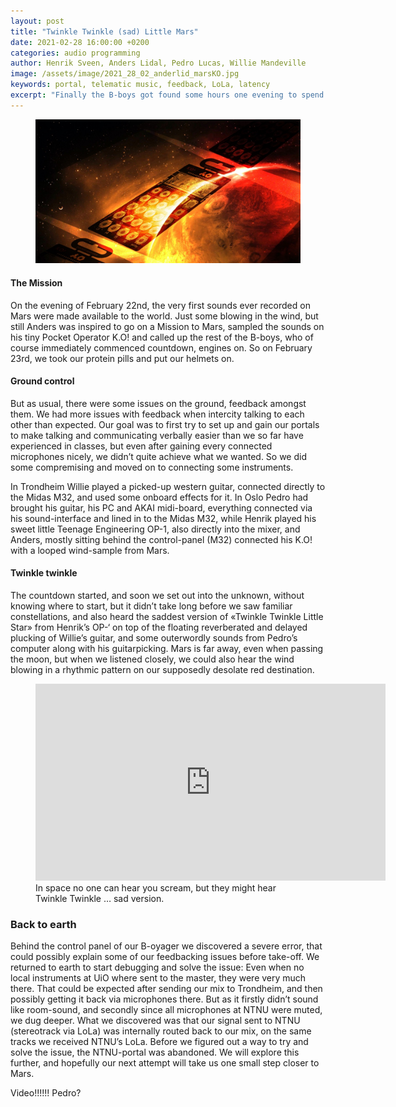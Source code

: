 ```yaml
---
layout: post
title: "Twinkle Twinkle (sad) Little Mars"
date: 2021-02-28 16:00:00 +0200
categories: audio programming
author: Henrik Sveen, Anders Lidal, Pedro Lucas, Willie Mandeville
image: /assets/image/2021_28_02_anderlid_marsKO.jpg
keywords: portal, telematic music, feedback, LoLa, latency
excerpt: "Finally the B-boys got found some hours one evening to spend in the portal, Willie up north, and Pedro, Henrik and Anders down south. This was the first day on their Mission to Mars. Enter our B-oyager, and join us."
---
```


<figure style="float: auto">
   <img src="/assets/image/2021_28_02_anderlid_marsKO.jpg" alt="" title="" width="auto"/> <figcaption></figcaption>
</figure>




#### The Mission
On the evening of February 22nd, the very first sounds ever recorded on Mars were made available to the world. Just some blowing in the wind, but still Anders was inspired to go on a Mission to Mars, sampled the sounds on his tiny Pocket Operator K.O! and called up  the rest of the B-boys, who of course immediately commenced countdown, engines on. So on February 23rd, we took our protein pills and put our helmets on.

#### Ground control
But as usual, there were some issues on the ground, feedback amongst them. We had more issues with feedback when intercity talking to each other than expected. Our goal was to first try to set up and gain our portals to make talking and communicating verbally easier than we so far have experienced in classes, but even after gaining every connected microphones nicely, we didn’t quite achieve what we wanted. So we did some compremising and moved on to connecting some instruments.

In Trondheim Willie played a picked-up western guitar, connected directly to the Midas M32, and used some onboard effects for it. In Oslo Pedro had brought his guitar, his PC and AKAI midi-board, everything connected via his sound-interface and lined in to the Midas M32, while Henrik played his sweet little Teenage Engineering OP-1, also directly into the mixer, and Anders, mostly sitting behind the control-panel (M32) connected his K.O! with a looped wind-sample from Mars.



#### Twinkle twinkle
The countdown started, and soon we set out into the unknown, without knowing where to start, but it didn’t take long before we saw familiar constellations, and also heard the saddest version of «Twinkle Twinkle Little Star» from Henrik’s OP-‘ on top of the floating reverberated and delayed plucking of Willie’s guitar, and some outerwordly sounds from Pedro’s computer along with his guitarpicking. Mars is far away, even when passing the moon, but when we listened closely, we could also hear the wind blowing in a rhythmic pattern on our supposedly desolate red destination.

<figure style="float: none">
<iframe width="560" height="315" src="https://www.youtube.com/embed/kBGme7aHJD0" frameborder="0" allow="accelerometer; autoplay; clipboard-write; encrypted-media; gyroscope; picture-in-picture" allowfullscreen></iframe>
<figcaption>In space no one can hear you scream, but they might hear Twinkle Twinkle … sad version.</figcaption>
</figure>


### Back to earth

Behind the control panel of our B-oyager we discovered a severe error, that could possibly explain some of our feedbacking issues before take-off. We returned to earth to start debugging and solve the issue: Even when no local instruments at UiO where sent to the master, they were very much there. That could be expected after sending our mix to Trondheim, and then possibly getting it back via microphones there. But as it firstly didn’t sound like room-sound, and secondly since all microphones at NTNU were muted, we dug deeper.
What we discovered was that our signal sent to NTNU (stereotrack via LoLa) was internally routed back to our mix, on the same tracks we received NTNU’s LoLa.
Before we figured out a way to try and solve the issue, the NTNU-portal was abandoned. We will explore this further, and hopefully our next attempt will take us one small step closer to Mars.

Video!!!!!! Pedro?
